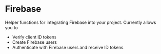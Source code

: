 # Firebase

Helper functions for integrating Firebase into your project. Currently allows you to

  - Verify client ID tokens
  - Create Firebase users
  - Authenticate with Firebase users and receive ID tokens
